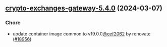

## [crypto-exchanges-gateway-5.4.0](https://github.com/truecharts/charts/compare/crypto-exchanges-gateway-5.3.0...crypto-exchanges-gateway-5.4.0) (2024-03-07)

### Chore



- update container image common to v19.0.0[@eef2062](https://github.com/eef2062) by renovate ([#18956](https://github.com/truecharts/charts/issues/18956))